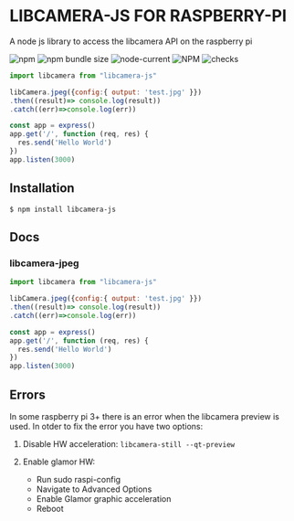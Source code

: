 # LIBCAMERA-JS FOR RASPBERRY-PI

A node js library to access the libcamera API on the raspberry pi

![npm](https://img.shields.io/npm/v/node-libcamera)
![npm bundle size](https://img.shields.io/bundlephobia/min/node-libcamera)
![node-current](https://img.shields.io/node/v/node-libcamera)
![NPM](https://img.shields.io/npm/l/node-libcamera)
![checks](https://badgen.net/github/checks/superhussain/node-libcamera)


```js
import libcamera from "libcamera-js"

libCamera.jpeg({config:{ output: 'test.jpg' }})
.then((result)=> console.log(result))
.catch((err)=>console.log(err))

const app = express()
app.get('/', function (req, res) {
  res.send('Hello World')
})
app.listen(3000)
```

## Installation

```console
$ npm install libcamera-js
```
## Docs

### libcamera-jpeg

```js
import libcamera from "libcamera-js"

libCamera.jpeg({config:{ output: 'test.jpg' }})
.then((result)=> console.log(result))
.catch((err)=>console.log(err))

const app = express()
app.get('/', function (req, res) {
  res.send('Hello World')
})
app.listen(3000)
```

## Errors

In some raspberry pi 3+ there is an error when the libcamera preview is used. In otder to fix the error you have two options:

1. Disable HW acceleration: `libcamera-still --qt-preview`
2. Enable glamor HW: 

    * Run sudo raspi-config
    * Navigate to Advanced Options
    * Enable Glamor graphic acceleration
    * Reboot

